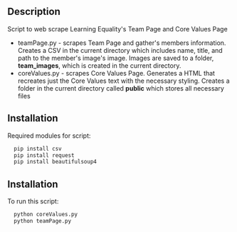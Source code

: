 ## Description
Script to web scrape Learning Equality's Team Page and Core Values Page
* teamPage.py - scrapes Team Page and gather's members information. Creates a CSV in the current directory which includes name, title, and path to the member's image's image. Images are saved to a folder, **team_images**, which is created in the current directory. 
* coreValues.py - scrapes Core Values Page. Generates a HTML that recreates just the Core Values text with the necessary styling. Creates a folder in the current directory called **public** which stores all necessary files 

## Installation
Required modules for script:
```bash
  pip install csv
  pip install request
  pip install beautifulsoup4
```

## Installation
To run this script:
```bash
  python coreValues.py
  python teamPage.py
```